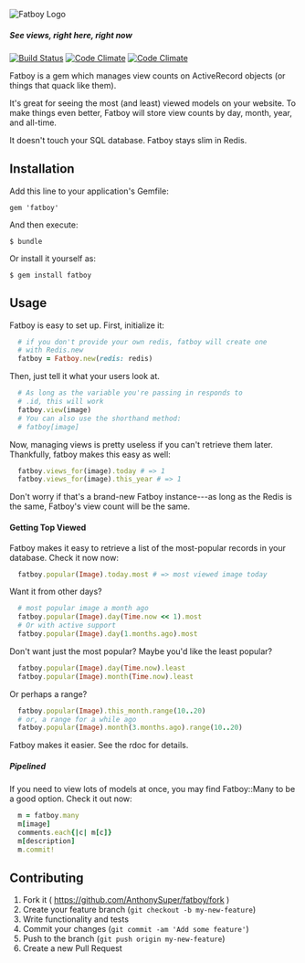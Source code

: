 ![Fatboy Logo](https://cdn.rawgit.com/AnthonySuper/fatboy/master/assets/logo-optimize.svg)

##### See views, right here, right now
[![Build Status](https://travis-ci.org/AnthonySuper/fatboy.svg)](https://travis-ci.org/AnthonySuper/fatboy)
[![Code Climate](https://codeclimate.com/github/AnthonySuper/fatboy/badges/gpa.svg)](https://codeclimate.com/github/AnthonySuper/fatboy)
[![Code Climate](https://codeclimate.com/github/AnthonySuper/fatboy/badges/gpa.svg)](https://codeclimate.com/github/AnthonySuper/fatboy)

Fatboy is a gem which manages view counts on ActiveRecord objects (or things that quack like them).

It's great for seeing the most (and least) viewed models on your website.
To make things even better, Fatboy will store view counts by day, month, year,
and all-time.

It doesn't touch your SQL database. 
Fatboy stays slim in Redis.

## Installation

Add this line to your application's Gemfile:

    gem 'fatboy'

And then execute:

    $ bundle

Or install it yourself as:

    $ gem install fatboy

## Usage

Fatboy is easy to set up. First, initialize it:

```ruby
  # if you don't provide your own redis, fatboy will create one 
  # with Redis.new
  fatboy = Fatboy.new(redis: redis)
```

Then, just tell it what your users look at.

```ruby
  # As long as the variable you're passing in responds to
  # .id, this will work
  fatboy.view(image)
  # You can also use the shorthand method:
  # fatboy[image]
```

Now, managing views is pretty useless if you can't retrieve them later.
Thankfully, fatboy makes this easy as well:

```ruby
  fatboy.views_for(image).today # => 1
  fatboy.views_for(image).this_year # => 1
```

Don't worry if that's a brand-new Fatboy instance---as long as the Redis is the same, Fatboy's view count will be the same.

#### Getting Top Viewed

Fatboy makes it easy to retrieve a list of the most-popular records in your database.
Check it now now:
```ruby
  fatboy.popular(Image).today.most # => most viewed image today
```

Want it from other days?

```ruby
  # most popular image a month ago
  fatboy.popular(Image).day(Time.now << 1).most
  # Or with active support
  fatboy.popular(Image).day(1.months.ago).most
```
Don't want just the most popular?
Maybe you'd like the least popular?

```ruby
  fatboy.popular(Image).day(Time.now).least
  fatboy.popular(Image).month(Time.now).least
```

Or perhaps a range?

```ruby
  fatboy.popular(Image).this_month.range(10..20)
  # or, a range for a while ago
  fatboy.popular(Image).month(3.months.ago).range(10..20)
```

Fatboy makes it easier. See the rdoc for details. 
##### Pipelined

If you need to view lots of models at once, you may find Fatboy::Many to be a good option.
Check it out now:

```ruby
  m = fatboy.many
  m[image]
  comments.each{|c| m[c]}
  m[description]
  m.commit!
```

## Contributing

1. Fork it ( https://github.com/AnthonySuper/fatboy/fork )
2. Create your feature branch (`git checkout -b my-new-feature`)
3. Write functionality and tests
4. Commit your changes (`git commit -am 'Add some feature'`)
5. Push to the branch (`git push origin my-new-feature`)
6. Create a new Pull Request
